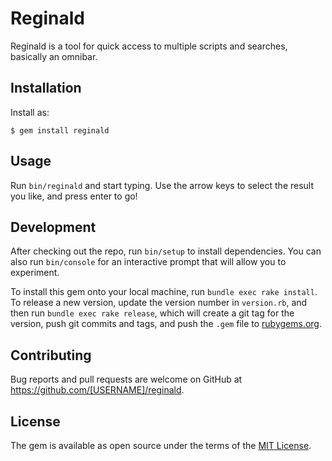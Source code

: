 # Reginald

Reginald is a tool for quick access to multiple scripts and searches, basically an omnibar.


## Installation

Install as:

    $ gem install reginald

## Usage

Run `bin/reginald` and start typing. Use the arrow keys to select the result you like, and press enter to go!

## Development

After checking out the repo, run `bin/setup` to install dependencies. You can also run `bin/console` for an interactive prompt that will allow you to experiment.

To install this gem onto your local machine, run `bundle exec rake install`. To release a new version, update the version number in `version.rb`, and then run `bundle exec rake release`, which will create a git tag for the version, push git commits and tags, and push the `.gem` file to [rubygems.org](https://rubygems.org).

## Contributing

Bug reports and pull requests are welcome on GitHub at https://github.com/[USERNAME]/reginald.

## License

The gem is available as open source under the terms of the [MIT License](https://opensource.org/licenses/MIT).
